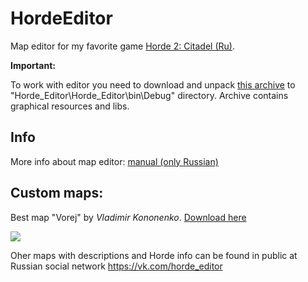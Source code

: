# HordeEditor
Map editor for my favorite game [Horde 2: Citadel (Ru)](https://ru.wikipedia.org/wiki/%D0%9E%D1%80%D0%B4%D0%B0_2:_%D0%A6%D0%B8%D1%82%D0%B0%D0%B4%D0%B5%D0%BB%D1%8C_%28%D0%BA%D0%BE%D0%BC%D0%BF%D1%8C%D1%8E%D1%82%D0%B5%D1%80%D0%BD%D0%B0%D1%8F_%D0%B8%D0%B3%D1%80%D0%B0%29).


**Important:**

To work with editor you need to download and unpack [this archive](https://vk.com/doc-63967485_437521542) to "Horde_Editor\Horde_Editor\bin\Debug\" directory.
Archive contains graphical resources and libs.


## Info
More info about map editor: [manual (only Russian)](https://vk.com/doc-63967485_333328196)

## Custom maps:
Best map "Vorej" by *Vladimir Kononenko*.
[Download here](https://vk.com/wall-63967485_854)

![](http://i.imgur.com/Us6g45D.png)

Oher maps with descriptions and Horde info can be found in public at Russian social network https://vk.com/horde_editor

